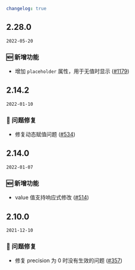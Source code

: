 ```yaml
changelog: true
```

## 2.28.0

`2022-05-20`

### 🆕 新增功能

- 增加 `placeholder` 属性，用于无值时显示 ([#1179](https://github.com/mb-design/mb-design-vue/pull/1179))


## 2.14.2

`2022-01-10`

### 🐛 问题修复

- 修复动态赋值问题 ([#534](https://github.com/mb-design/mb-design-vue/pull/534))


## 2.14.0

`2022-01-07`

### 🆕 新增功能

- value 值支持响应式修改 ([#514](https://github.com/mb-design/mb-design-vue/pull/514))


## 2.10.0

`2021-12-10`

### 🐛 问题修复

- 修复 precision 为 0 时没有生效的问题 ([#357](https://github.com/mb-design/mb-design-vue/pull/357))

